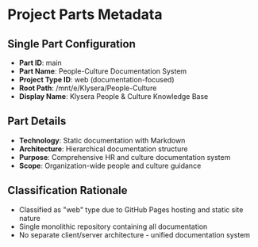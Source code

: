 # Project Parts Metadata

## Single Part Configuration
- **Part ID**: main
- **Part Name**: People-Culture Documentation System
- **Project Type ID**: web (documentation-focused)
- **Root Path**: /mnt/e/Klysera/People-Culture
- **Display Name**: Klysera People & Culture Knowledge Base

## Part Details
- **Technology**: Static documentation with Markdown
- **Architecture**: Hierarchical documentation structure
- **Purpose**: Comprehensive HR and culture documentation system
- **Scope**: Organization-wide people and culture guidance

## Classification Rationale
- Classified as "web" type due to GitHub Pages hosting and static site nature
- Single monolithic repository containing all documentation
- No separate client/server architecture - unified documentation system